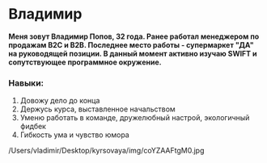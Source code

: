 # Владимир
**Меня зовут Владимир Попов, 32 года. Ранее работал менеджером по продажам B2C и B2B. Последнее место работы - супермаркет "ДА" на руководящей позиции. В данный момент активно изучаю SWIFT и сопутствующее программное окружение.**
### Навыки:
1. Довожу дело до конца
2. Держусь курса, выставленное начальством
3. Уменю работать в команде, дружелюбный настрой, экологичный фидбек
4. Гибкость ума и чувство юмора

/Users/vladimir/Desktop/kyrsovaya/img/coYZAAFtgM0.jpg
